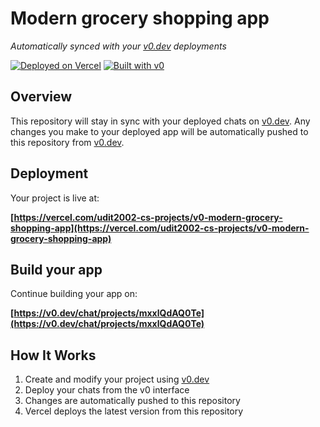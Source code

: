 # Modern grocery shopping app

*Automatically synced with your [v0.dev](https://v0.dev) deployments*

[![Deployed on Vercel](https://img.shields.io/badge/Deployed%20on-Vercel-black?style=for-the-badge&logo=vercel)](https://vercel.com/udit2002-cs-projects/v0-modern-grocery-shopping-app)
[![Built with v0](https://img.shields.io/badge/Built%20with-v0.dev-black?style=for-the-badge)](https://v0.dev/chat/projects/mxxlQdAQ0Te)

## Overview

This repository will stay in sync with your deployed chats on [v0.dev](https://v0.dev).
Any changes you make to your deployed app will be automatically pushed to this repository from [v0.dev](https://v0.dev).

## Deployment

Your project is live at:

**[https://vercel.com/udit2002-cs-projects/v0-modern-grocery-shopping-app](https://vercel.com/udit2002-cs-projects/v0-modern-grocery-shopping-app)**

## Build your app

Continue building your app on:

**[https://v0.dev/chat/projects/mxxlQdAQ0Te](https://v0.dev/chat/projects/mxxlQdAQ0Te)**

## How It Works

1. Create and modify your project using [v0.dev](https://v0.dev)
2. Deploy your chats from the v0 interface
3. Changes are automatically pushed to this repository
4. Vercel deploys the latest version from this repository